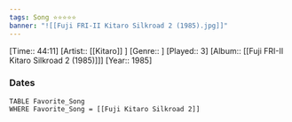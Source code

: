 ```yaml
---
tags: Song ⭐⭐⭐⭐⭐ 
banner: "![[Fuji FRI-II Kitaro Silkroad 2 (1985).jpg]]"
---
```

[Time:: 44:11]
[Artist:: [[Kitaro]] ]
[Genre:: ]
[Played:: 3]
[Album:: [[Fuji FRI-II Kitaro Silkroad 2 (1985)]]]
[Year:: 1985]
### Dates
````dataview
TABLE Favorite_Song
WHERE Favorite_Song = [[Fuji Kitaro Silkroad 2]]
````